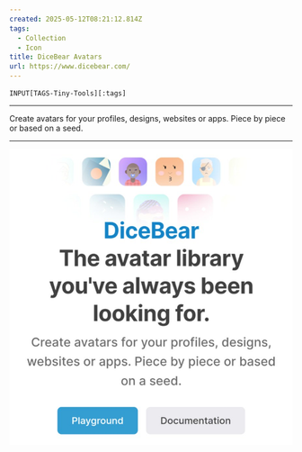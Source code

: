 ```yaml
---
created: 2025-05-12T08:21:12.814Z
tags: 
  - Collection
  - Icon
title: DiceBear Avatars
url: https://www.dicebear.com/
---
```

```meta-bind
INPUT[TAGS-Tiny-Tools][:tags]
```

___
Create avatars for your profiles, designs, websites or apps. Piece by piece or based on a seed.
___

![](_attachments/dicebear-avatars.jpg)
